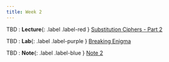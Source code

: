 ```yaml
---
title: Week 2
---
```


TBD
: **Lecture**{: .label .label-red } [Substitution Ciphers - Part 2](#)

TBD 
: **Lab**{: .label .label-purple } [Breaking Enigma](#)

TBD 
: **Note**{: .label .label-blue } [Note 2](#)
